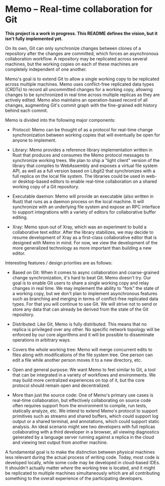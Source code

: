 # Memo – Real-time collaboration for Git

**This project is a work in progress. This README defines the vision, but it isn't fully implemented yet.**

On its own, Git can only synchronize changes between clones of a repository after the changes are committed, which forces an asynchronous collaboration workflow. A repository may be replicated across several machines, but the working copies on each of these machines are completely independent of one another.

Memo's goal is to extend Git to allow a single working copy to be replicated across multiple machines. Memo uses conflict-free replicated data types (CRDTs) to record all uncommitted changes for a working copy, allowing changes to be synchronized in real time across multiple replicas as they are actively edited. Memo also maintains an operation-based record of all changes, augmenting Git's commit graph with the fine-grained edit history behind each commit.

Memo is divided into the following major components:

* Protocol: Memo can be thought of as a protocol for real-time change synchronization between working copies that will eventually be open for anyone to implement.

* Library: Memo provides a reference library implementation written in Rust that produces and consumes the Memo protocol messages to synchronize working trees. We plan to ship a "light client" version of the library that compiles to WebAssembly and exposes a virtual file system API, as well as a full version based on Libgit2 that synchronizes with a full replica on the local file system. The libraries could be used in web- or desktop-based editors to enable real-time collaboration on a shared working copy of a Git repository.

* Executable daemon: Memo will provide an executable (also written in Rust) that runs as a daemon process on the local machine. It will synchronize with an underlying file system and expose an RPC interface to support integrations with a variety of editors for collaborative buffer editing.

* Xray: Memo spun out of Xray, which was an experiment to build a collaborative text editor. After the library stabilizes, we may decide to resume development of Xray as a first-class collaborative editor that is designed with Memo in mind. For now, we view the development of the more generalized technology as more important than building a new editor.

Interesting features / design priorities are as follows:

* Based on Git: When it comes to async collaboration and coarse-grained change synchronization, it's hard to beat Git. Memo doesn't try. Our goal is to enable Git users to share a single working copy and relay changes in real time. We may implement the ability to "fork" the state of a working copy, but we don't plan to implement asynchronous features such as branching and merging in terms of conflict-free replicated data types. For that you will continue to use Git. We will strive not to send or store any data that can already be derived from the state of the Git repository.

* Distributed: Like Git, Memo is fully distributed. This means that no replica is privileged over any other. No specific network topology will be enforced by our core algorithms and it will be possible to disseminate operations in arbitrary ways.

* Covers the whole working tree: Memo will merge concurrent edits to files along with modifications of the file system tree. One person can edit a file while another person moves it to a new directory, etc.

* Open and general purpose: We want Memo to feel similar to Git, a tool that can be integrated in a variety of workflows and environments. We may build more centralized experiences on top of it, but the core protocol should remain open and decentralized.

* More than just the source code: One of Memo's primary use cases is real-time collaboration, but effectively collaborating on source code often requires support from the environment to compile, run tests, statically analyze, etc. We intend to extend Memo's protocol to support primitives such as streams and shared buffers, which could support log output or a shared terminal, and annotations, which could support static analysis. An ideal scenario might see two developers with full replicas collaborating with a third developer in a browser, all viewing diagnostics generated by a language server running against a replica in the cloud and viewing test output from another machine.

A fundamental goal is to make the distinction between physical machines less relevant during the actual process of writing code. Today, most code is developed locally, while some code may be developed in cloud-based IDEs. It shouldn't actually matter *where* the working tree is located, and it might be replicated to multiple machines simultaneously which are all contributing something to the overall experience of the participating developers.
